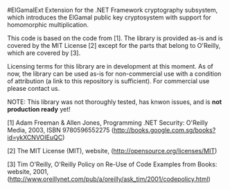 #ElGamalExt
Extension for the .NET Framework cryptography subsystem, which introduces the ElGamal public key cryptosystem with support for homomorphic multiplication.

This code is based on the code from [1]. The library is provided as-is and is covered by the MIT License [2] except for the parts that belong to O'Reilly, which are covered by [3].

Licensing terms for this library are in development at this moment. As of now, the library can be used as-is for non-commercial use with a condition of attribution (a link to this repository is sufficient). For commercial use please contact us.

NOTE: This library was not thoroughly tested, has knwon issues, and is **not production ready** yet!

[1] Adam Freeman & Allen Jones, Programming .NET Security: O'Reilly Media, 2003,
    ISBN 9780596552275 (http://books.google.com.sg/books?id=ykXCNVOIEuQC)

[2] The MIT License (MIT), website, (http://opensource.org/licenses/MIT)

[3] Tim O'Reilly, O'Reilly Policy on Re-Use of Code Examples from Books: website,
    2001, (http://www.oreillynet.com/pub/a/oreilly/ask_tim/2001/codepolicy.html)
